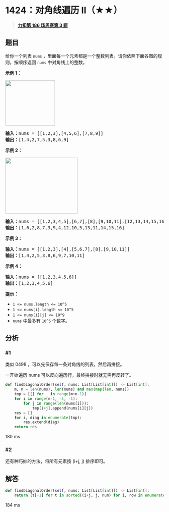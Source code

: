 # 1424：对角线遍历 II（★★）


> <u>**[力扣第 186 场周赛第 3 题](https://leetcode.cn/problems/diagonal-traverse-ii/)**</u>

## 题目

<p>给你一个列表 <code>nums</code> ，里面每一个元素都是一个整数列表。请你依照下面各图的规则，按顺序返回 <code>nums</code> 中对角线上的整数。</p>



<p><strong>示例 1：</strong></p>

<p><strong><img alt="" src="https://assets.leetcode-cn.com/aliyun-lc-upload/uploads/2020/04/23/sample_1_1784.png" style="height: 143px; width: 158px;"></strong></p>

<pre><strong>输入：</strong>nums = [[1,2,3],[4,5,6],[7,8,9]]
<strong>输出：</strong>[1,4,2,7,5,3,8,6,9]
</pre>

<p><strong>示例 2：</strong></p>

<p><strong><img alt="" src="https://assets.leetcode-cn.com/aliyun-lc-upload/uploads/2020/04/23/sample_2_1784.png" style="height: 177px; width: 230px;"></strong></p>

<pre><strong>输入：</strong>nums = [[1,2,3,4,5],[6,7],[8],[9,10,11],[12,13,14,15,16]]
<strong>输出：</strong>[1,6,2,8,7,3,9,4,12,10,5,13,11,14,15,16]
</pre>

<p><strong>示例 3：</strong></p>

<pre><strong>输入：</strong>nums = [[1,2,3],[4],[5,6,7],[8],[9,10,11]]
<strong>输出：</strong>[1,4,2,5,3,8,6,9,7,10,11]
</pre>

<p><strong>示例 4：</strong></p>

<pre><strong>输入：</strong>nums = [[1,2,3,4,5,6]]
<strong>输出：</strong>[1,2,3,4,5,6]
</pre>



<p><strong>提示：</strong></p>

<ul>
<li><code>1 &lt;= nums.length &lt;= 10^5</code></li>
<li><code>1 &lt;= nums[i].length &lt;= 10^5</code></li>
<li><code>1 &lt;= nums[i][j] &lt;= 10^9</code></li>
<li><code>nums</code> 中最多有 <code>10^5</code> 个数字。</li>
</ul>


## 分析

### #1

类似 0498 ，可以先保存每一条对角线的列表，然后再拼接。

一开始遍历 nums 可以反向遍历行，最终拼接时就无需再反转了。

```python
def findDiagonalOrder(self, nums: List[List[int]]) -> List[int]:
	m, n = len(nums), len(nums) and max(map(len, nums))
	tmp = [[] for _ in range(m+n-1)]
	for i in range(m-1, -1, -1):
		for j in range(len(nums[i])):
			tmp[i+j].append(nums[i][j])
	res = []
	for i, diag in enumerate(tmp):
		res.extend(diag)
	return res
```

180 ms

### #2

还有种巧妙的方法，将所有元素按 (i+j, j) 排序即可。


## 解答

```python
def findDiagonalOrder(self, nums: List[List[int]]) -> List[int]:
	return [t[-1] for t in sorted((i+j, j, num) for i, row in enumerate(nums) for j, num in enumerate(row))]
```

184 ms


